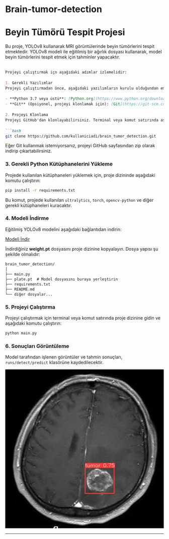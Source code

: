 # Brain-tumor-detection

# Beyin Tümörü Tespit Projesi

Bu proje, YOLOv8 kullanarak MRI görüntülerinde beyin tümörlerini tespit etmektedir. YOLOv8 modeli ile eğitilmiş bir ağırlık dosyası kullanarak, model beyin tümörlerini tespit etmek için tahminler yapacaktır.

```markdown

Projeyi çalıştırmak içn aşağıdaki adımlar izlemelidir:

1. Gerekli Yazılımlar
Projeyi çalıştırmadan önce, aşağıdaki yazılımların kurulu olduğundan emin olun:

- **Python 3.7 veya üstü**: [Python.org](https://www.python.org/downloads/)
- **Git** (Opsiyonel, projeyi klonlamak için): [Git](https://git-scm.com/downloads)

2. Projeyi Klonlama
Projeyi GitHub'dan klonlayabilirsiniz. Terminal veya komut satırında aşağıdaki komutu kullanarak projeyi bilgisayarınıza klonlayın:

```bash
git clone https://github.com/kullaniciadi/brain_tumor_detection.git
```

Eğer Git kullanmak istemiyorsanız, projeyi GitHub sayfasından zip olarak indirip çıkartabilirsiniz.



### 3. Gerekli Python Kütüphanelerini Yükleme
Projede kullanılan kütüphaneleri yüklemek için, proje dizininde aşağıdaki komutu çalıştırın:

```bash
pip install -r requirements.txt
```

Bu komut, projede kullanılan `ultralytics`, `torch`, `opencv-python` ve diğer gerekli kütüphaneleri kuracaktır.



### 4. Modeli İndirme
Eğitilmiş YOLOv8 modelini aşağıdaki bağlantıdan indirin:

[Modeli İndir](https://drive.google.com/file/d/1oTTmtZhmyZ57elhTb_8t5K_qIj-vKSbi/view?usp=sharing)

İndirdiğiniz **weight.pt** dosyasını proje dizinine kopyalayın. Dosya yapısı şu şekilde olmalıdır:

```
brain_tumor_detection/
│
├── main.py
├── plate.pt  # Model dosyasını buraya yerleştirin
├── requirements.txt
├── README.md
└── diğer dosyalar...
```


### 5. Projeyi Çalıştırma
Projeyi çalıştırmak için terminal veya komut satırında proje dizinine gidin ve aşağıdaki komutu çalıştırın:

```bash
python main.py
```





### 6. Sonuçları Görüntüleme
Model tarafından işlenen görüntüler ve tahmin sonuçları, `runs/detect/predict` klasörüne kaydedilecektir.

![Model Sonucu](Model_Result/1.jpg)

---

